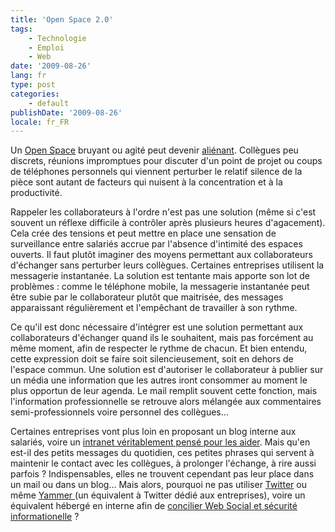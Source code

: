 ```yaml
---
title: 'Open Space 2.0'
tags:
    - Technologie
    - Emploi
    - Web
date: '2009-08-26'
lang: fr
type: post
categories:
    - default
publishDate: '2009-08-26'
locale: fr_FR
---
```


Un [Open Space](http://fr.wikipedia.org/wiki/Am%C3%A9nagement_en_open_space) bruyant ou agité peut devenir [aliénant](http://www.guilhembertholet.com/blog/2009/07/31/livre-lopen-space-ma-tuer/). Collègues peu discrets, réunions impromptues pour discuter d'un point de projet ou coups de téléphones personnels qui viennent perturber le relatif silence de la pièce sont autant de facteurs qui nuisent à la concentration et à la productivité.

Rappeler les collaborateurs à l'ordre n'est pas une solution (même si c'est souvent un réflexe difficile à contrôler après plusieurs heures d'agacement). Cela crée des tensions et peut mettre en place une sensation de surveillance entre salariés accrue par l'absence d'intimité des espaces ouverts. Il faut plutôt imaginer des moyens permettant aux collaborateurs d'échanger sans perturber leurs collègues. Certaines entreprises utilisent la messagerie instantanée. La solution est tentante mais apporte son lot de problèmes&nbsp;: comme le téléphone mobile, la messagerie instantanée peut être subie par le collaborateur plutôt que maitrisée, des messages apparaissant régulièrement et l'empêchant de travailler à son rythme.

Ce qu'il est donc nécessaire d'intégrer est une solution permettant aux collaborateurs d'échanger quand ils le souhaitent, mais pas forcément au même moment, afin de respecter le rythme de chacun. Et bien entendu, cette expression doit se faire soit silencieusement, soit en dehors de l'espace commun. Une solution est d'autoriser le collaborateur à publier sur un média une information que les autres iront consommer au moment le plus opportun de leur agenda. Le mail remplit souvent cette fonction, mais l'information professionnelle se retrouve alors mélangée aux commentaires semi-professionnels voire personnel des collègues…

Certaines entreprises vont plus loin en proposant un blog interne aux salariés, voire un [intranet véritablement pensé pour les aider](http://www.capitaine-commerce.com/2009/08/07/23636-comment-rater-ou-reussir-son-intranet/). Mais qu'en est-il des petits messages du quotidien, ces petites phrases qui servent à maintenir le contact avec les collègues, à prolonger l'échange, à rire aussi parfois&nbsp;? Indispensables, elles ne trouvent cependant pas leur place dans un mail ou dans un blog… Mais alors, pourquoi ne pas utiliser [Twitter](http://www.thierryrousseau.net/twitter-en-entreprise/) ou même [Yammer ](http://www.presse-citron.net/yammer-le-twitter-version-corporate/)(un équivalent à Twitter dédié aux entreprises), voire un équivalent hébergé en interne afin de [concilier Web Social et sécurité informationelle](http://web.archive.org/web/20130331235850///www.duperrin.com/2009/08/25/lentreprise-2-0-menace-t-elle-la-securite/) ?